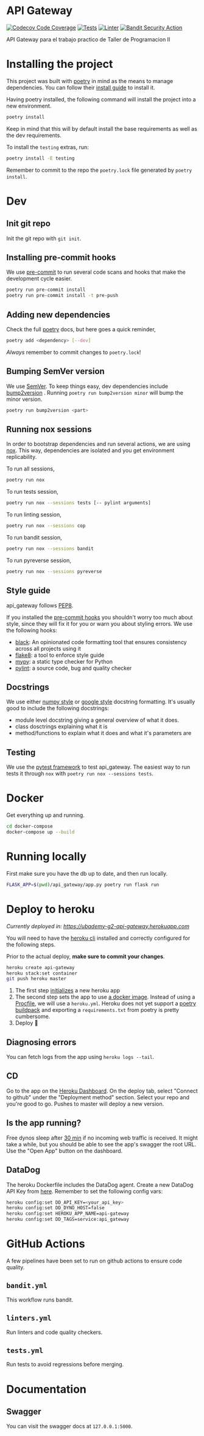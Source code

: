 # API Gateway
[![Codecov Code Coverage](https://codecov.io/gh/TP-Taller-II/TP-Taller-II-API-Gateway/branch/master/graph/badge.svg?token=WKUANC9AZJ)](https://codecov.io/gh/TP-Taller-II/TP-Taller-II-API-Gateway)
[![Tests](https://github.com/TP-Taller-II/TP-Taller-II-API-Gateway/actions/workflows/tests.yml/badge.svg)](https://github.com/TP-Taller-II/TP-Taller-II-API-Gateway/actions/workflows/tests.yml)
[![Linter](https://github.com/TP-Taller-II/TP-Taller-II-API-Gateway/actions/workflows/linters.yml/badge.svg)](https://github.com/TP-Taller-II/TP-Taller-II-API-Gateway/actions/workflows/linters.yml)
[![Bandit Security Action](https://github.com/TP-Taller-II/TP-Taller-II-API-Gateway/actions/workflows/bandit.yml/badge.svg)](https://github.com/TP-Taller-II/TP-Taller-II-API-Gateway/actions/workflows/bandit.yml)

API Gateway para el trabajo practico de Taller de Programacion II

# Installing the project
This project was built with [poetry](https://python-poetry.org) in mind as the means to manage dependencies. You can follow their [install guide](https://python-poetry.org/docs/#installation) to install it.

Having poetry installed, the following command will install the project into a new environment.

```bash
poetry install
```

Keep in mind that this will by default install the base requirements as well as the dev requirements.

To install the `testing` extras, run:

```bash
poetry install -E testing
```

Remember to commit to the repo the `poetry.lock` file generated by `poetry install`.

# Dev
## Init git repo
Init the git repo with `git init`.

## Installing pre-commit hooks
We use [pre-commit](https://pre-commit.com) to run several code scans and hooks that make the development cycle easier.
```bash
poetry run pre-commit install
poetry run pre-commit install -t pre-push
```

## Adding new dependencies
Check the full [poetry](https://python-poetry.org) docs, but here goes a quick reminder,

```bash
poetry add <dependency> [--dev]
```

*Always* remember to commit changes to `poetry.lock`!

## Bumping SemVer version
We use [SemVer](https://semver.org). To keep things easy, dev dependencies include [bump2version](https://pypi.org/project/bump2version/) . Running `poetry run bump2version minor` will bump the minor version.

```bash
poetry run bump2version <part>
```

## Running nox sessions
In order to bootstrap dependencies and run several actions, we are using [nox](https://nox.thea.codes/en/stable/). This way, dependencies are isolated and you get environment replicability.

To run all sessions,
```bash
poetry run nox
```

To run tests session,
```bash
poetry run nox --sessions tests [-- pylint arguments]
```

To run linting session,
```bash
poetry run nox --sessions cop
```

To run bandit session,
```bash
poetry run nox --sessions bandit
```

To run pyreverse session,
```bash
poetry run nox --sessions pyreverse
```

## Style guide
api_gateway follows [PEP8](https://www.python.org/dev/peps/pep-0008/).

If you installed the [pre-commit hooks](#installing-pre-commit-hooks) you shouldn't worry too much about style, since they will fix it for you or warn you about styling errors. We use the following hooks:

- [black](https://github.com/psf/black): An opinionated code formatting tool that ensures consistency across all projects using it
- [flake8](https://github.com/PyCQA/flake8): a tool to enforce style guide
- [mypy](https://github.com/python/mypy): a static type checker for Python
- [pylint](https://github.com/PyCQA/pylint): a source code, bug and quality checker

## Docstrings
We use either [numpy style](https://numpydoc.readthedocs.io/en/latest/format.html) or [google style](https://github.com/google/styleguide/blob/gh-pages/pyguide.md#38-comments-and-docstrings) docstring formatting. It's usually good to include the following docstrings:
- module level docstring giving a general overview of what it does.
- class dosctrings explaining what it is
- method/functions to explain what it does and what it's parameters are

## Testing
We use the [pytest framework](https://docs.pytest.org/en/latest/) to test api_gateway. The easiest way to run tests it through `nox` with `poetry run nox --sessions tests`.

# Docker

Get everything up and running.

```bash
cd docker-compose
docker-compose up --build
```

# Running locally
First make sure you have the db up to date, and then run locally.

```bash
FLASK_APP=$(pwd)/api_gateway/app.py poetry run flask run
```

# Deploy to heroku
*Currently deployed in: https://ubademy-g2-api-gateway.herokuapp.com*

You will need to have the [heroku cli](https://devcenter.heroku.com/articles/heroku-cli) installed and correctly configured for the following steps.

Prior to the actual deploy, **make sure to commit your changes**.

```bash
heroku create api-gateway
heroku stack:set container
git push heroku master
```

1. The first step [initializes](https://devcenter.heroku.com/articles/creating-apps) a new heroku app
3. The second step sets the app to use [a docker image](https://devcenter.heroku.com/articles/build-docker-images-heroku-yml). Instead of using a [Procfile](https://devcenter.heroku.com/articles/procfile), we will use a `heroku.yml`. Heroku does not yet support a [poetry buildpack](https://github.com/python-poetry/poetry/issues/403) and exporting a `requirements.txt` from poetry is pretty cumbersome.
4. Deploy 🚀


## Diagnosing errors
You can fetch logs from the app using `heroku logs --tail`.

## CD
Go to the app on the [Heroku Dashboard](https://dashboard.heroku.com). On the deploy tab, select "Connect to github" under the "Deployment method" section. Select your repo and you're good to go. Pushes to master will deploy a new version.

## Is the app running?
Free dynos sleep after [30 min](https://devcenter.heroku.com/articles/free-dyno-hours#dyno-sleeping) if no incoming web traffic is received. It might take a while, but you should be able to see the app's swagger the root URL. Use the "Open App" button on the dashboard.


## DataDog
The heroku Dockerfile includes the DataDog agent.
Create a new DataDog API Key from [here](https://app.datadoghq.com/account/settings#api).
Remember to set the following config vars:
```bash
heroku config:set DD_API_KEY=<your_api_key>
heroku config:set DD_DYNO_HOST=false
heroku config:set HEROKU_APP_NAME=api-gateway
heroku config:set DD_TAGS=service:api_gateway
```



# GitHub Actions
A few pipelines have been set to run on github actions to ensure code quality.

## `bandit.yml`
This workflow runs bandit.

## `linters.yml`
Run linters and code quality checkers.

## `tests.yml`
Run tests to avoid regressions before merging.

# Documentation

## Swagger
You can visit the swagger docs at `127.0.0.1:5000`.
